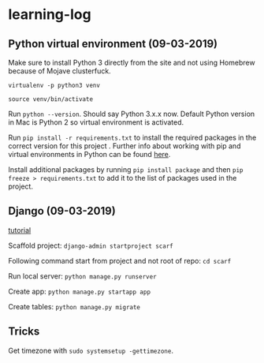 # learning-log

## Python virtual environment (09-03-2019)

Make sure to install Python 3 directly from the site and not using Homebrew because of Mojave clusterfuck.

`virtualenv -p python3 venv`

`source venv/bin/activate`

Run `python --version`. Should say Python 3.x.x now. Default Python version in Mac is Python 2 so virtual environment is activated.

Run `pip install -r requirements.txt` to install the required packages in the correct version for this project . Further info about working with pip and virtual environments in Python can be found [here](https://docs.python.org/3/tutorial/venv.html).

Install additional packages by running `pip install package` and then `pip freeze > requirements.txt` to add it to the list of packages used in the project.

## Django (09-03-2019)

[tutorial](https://docs.djangoproject.com/en/2.1/intro/tutorial01/)

Scaffold project: `django-admin startproject scarf`

Following command start from project and not root of repo: `cd scarf`

Run local server: `python manage.py runserver`

Create app: `python manage.py startapp app`

Create tables: `python manage.py migrate`

## Tricks

Get timezone with `sudo systemsetup -gettimezone`.

